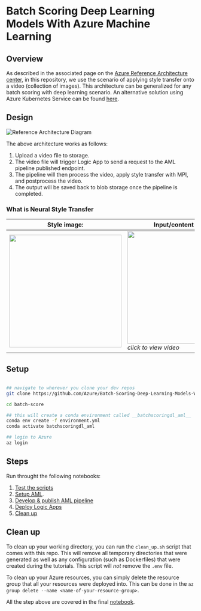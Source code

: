 # Batch Scoring Deep Learning Models With Azure Machine Learning

## Overview
As described in the associated page on the [Azure Reference Architecture center](https://docs.microsoft.com/en-us/azure/architecture/reference-architectures/ai/batch-scoring-deep-learning), in this repository, we use the scenario of applying style transfer onto a video (collection of images). This architecture can be generalized for any batch scoring with deep learning scenario. An alternative solution using Azure Kubernetes Service can be found [here](https://github.com/Azure/Batch-Scoring-Deep-Learning-Models-With-AKS).

## Design
![Reference Architecture Diagram](https://happypathspublic.blob.core.windows.net/assets/batch_scoring_for_dl/batchscoringdl-aml-architecture-diagram.jpg)

The above architecture works as follows:
1. Upload a video file to storage.
2. The video file will trigger Logic App to send a request to the AML pipeline published endpoint.
3. The pipeline will then process the video, apply style transfer with MPI, and postprocess the video.
4. The output will be saved back to blob storage once the pipeline is completed.

### What is Neural Style Transfer 

| Style image: | Input/content video: | Output video: | 
|--------|--------|---------|
| <img src="https://happypathspublic.blob.core.windows.net/assets/batch_scoring_for_dl/style_image.jpg" width="300"> | [<img src="https://happypathspublic.blob.core.windows.net/assets/batch_scoring_for_dl/input_video_image_0.jpg" width="300" height="300">](https://happypathspublic.blob.core.windows.net/assets/batch_scoring_for_dl/input_video.mp4 "Input Video") *click to view video* | [<img src="https://happypathspublic.blob.core.windows.net/assets/batch_scoring_for_dl/output_video_image_0.jpg" width="300" height="300">](https://happypathspublic.blob.core.windows.net/assets/batch_scoring_for_dl/output_video.mp4 "Output Video") *click to view* |


## Setup

```bash

## navigate to wherever you clone your dev repos
git clone https://github.com/Azure/Batch-Scoring-Deep-Learning-Models-With-AML batch-score

cd batch-score

## this will create a conda environment called __batchscoringdl_aml__
conda env create -f environment.yml
conda activate batchscoringdl_aml

## login to Azure
az login
```


## Steps
Run throught the following notebooks:
1. [Test the scripts](notebooks/01_local_testing.ipynb)
2. [Setup AML](notebooks/02_setup_aml.ipynb).
3. [Develop & publish AML pipeline](notebooks/03_develop_pipeline.ipynb)
4. [Deploy Logic Apps](notebooks/04_deploy_logic_apps.ipynb)
5. [Clean up](notebooks/05_clean_up.ipynb)

## Clean up
To clean up your working directory, you can run the `clean_up.sh` script that comes with this repo. This will remove all temporary directories that were generated as well as any configuration (such as Dockerfiles) that were created during the tutorials. This script will _not_ remove the `.env` file. 

To clean up your Azure resources, you can simply delete the resource group that all your resources were deployed into. This can be done in the `az group delete --name <name-of-your-resource-group>`. 

All the step above are covered in the final [notebook](notebooks/05_clean_up.ipynb).

